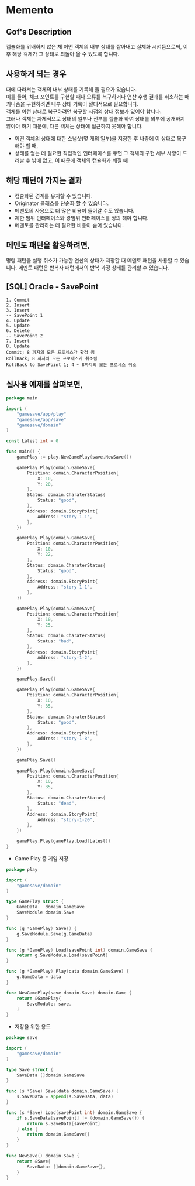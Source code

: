 # Memento 

## Gof's Description 

캡슐화를 위배하지 않은 채 어떤 객체의 내부 상태를 잡아내고 실체화 시켜둠으로써, 이후 해당 객체가 그 상태로 되돌아 올 수 있도록 합니다.

## 사용하게 되는 경우 

때에 따라서는 객체의 내부 상태를 기록해 둘 필요가 있습니다.   
예를 들어, 체크 포인트를 구현할 때나 오류를 복구하거나 연산 수행 결과를 취소하는 매커니즘을 구현하려면 내부 상태 기록이 절대적으로 필요합니다.   
객체를 이전 상태로 복구하려면 복구할 시점의 상태 정보가 있어야 합니다.   
그러나 객체는 자체적으로 상태의 일부나 전부를 캡슐화 하여 상태를 외부에 공개하지 않아야 하기 때문에, 다른 객체는 상태에 접근하지 못해야 합니다.

- 어떤 객체의 상태에 대한 스냅샷(몇 개의 일부)을 저장한 후 나중에 이 상태로 복구 해야 할 때,
- 상태를 얻는 데 필요한 직접적인 인터페이스를 두면 그 객체의 구현 세부 사항이 드러날 수 밖에 없고, 이 때문에 객체의 캡슐화가 깨질 때

## 해당 패턴이 가지는 결과 

- 캡슐화된 경계를 유지할 수 있습니다.
- Originator 클래스를 단순화 할 수 있습니다.
- 메멘토의 사용으로 더 많은 비용이 들어갈 수도 있습니다.
- 제한 범위 인터페이스와 광범위 인터페이스를 정의 해야 합니다.
- 메멘토를 관리하는 데 필요한 비용이 숨어 있습니다.

## 메멘토 패턴을 활용하려면, 

명령 패턴을 실행 취소가 가능한 연산의 상태가 저장할 때 메멘토 패턴을 사용할 수 있습니다. 메멘토 패턴은 반복자 패턴에서의 반복 과정 상태를 관리할 수 있습니다.

## [SQL] Oracle - SavePoint 

```
1. Commit 
2. Insert 
3. Insert 
-- SavePoint 1 
4. Update 
5. Update 
6. Delete 
-- SavePoint 2
7. Insert 
8. Update 
Commit; 8 까지의 모든 프로세스가 확정 됨 
RollBack; 8 까지의 모든 프로세스가 취소됨 
RollBack to SavePoint 1; 4 ~ 8까지의 모든 프로세스 취소 
```

## 실사용 예제를 살펴보면, 

```go 
package main

import (
	"gamesave/app/play"
	"gamesave/app/save"
	"gamesave/domain"
)

const Latest int = 0

func main() {
	gamePlay := play.NewGamePlay(save.NewSave())

	gamePlay.Play(domain.GameSave{
		Position: domain.CharacterPosition{
			X: 10,
			Y: 20,
		},
		Status: domain.CharaterStatus{
			Status: "good",
		},
		Address: domain.StoryPoint{
			Address: "story-1-1",
		},
	})

	gamePlay.Play(domain.GameSave{
		Position: domain.CharacterPosition{
			X: 10,
			Y: 22,
		},
		Status: domain.CharaterStatus{
			Status: "good",
		},
		Address: domain.StoryPoint{
			Address: "story-1-1",
		},
	})

	gamePlay.Play(domain.GameSave{
		Position: domain.CharacterPosition{
			X: 10,
			Y: 25,
		},
		Status: domain.CharaterStatus{
			Status: "bad",
		},
		Address: domain.StoryPoint{
			Address: "story-1-2",
		},
	})

	gamePlay.Save()

	gamePlay.Play(domain.GameSave{
		Position: domain.CharacterPosition{
			X: 10,
			Y: 35,
		},
		Status: domain.CharaterStatus{
			Status: "good",
		},
		Address: domain.StoryPoint{
			Address: "story-1-8",
		},
	})

	gamePlay.Save()

	gamePlay.Play(domain.GameSave{
		Position: domain.CharacterPosition{
			X: 10,
			Y: 35,
		},
		Status: domain.CharaterStatus{
			Status: "dead",
		},
		Address: domain.StoryPoint{
			Address: "story-1-20",
		},
	})

	gamePlay.Play(gamePlay.Load(Latest))
}
```

- Game Play 중 게임 저장 

```go 
package play

import (
	"gamesave/domain"
)

type GamePlay struct {
	GameData   domain.GameSave
	SaveModule domain.Save
}

func (g *GamePlay) Save() {
	g.SaveModule.Save(g.GameData)
}

func (g *GamePlay) Load(savePoint int) domain.GameSave {
	return g.SaveModule.Load(savePoint)
}

func (g *GamePlay) Play(data domain.GameSave) {
	g.GameData = data
}

func NewGamePlay(save domain.Save) domain.Game {
	return &GamePlay{
		SaveModule: save,
	}
}
```

- 저장을 위한 용도 

```go 
package save

import (
	"gamesave/domain"
)

type Save struct {
	SaveData []domain.GameSave
}

func (s *Save) Save(data domain.GameSave) {
	s.SaveData = append(s.SaveData, data)
}

func (s *Save) Load(savePoint int) domain.GameSave {
	if s.SaveData[savePoint] != (domain.GameSave{}) {
		return s.SaveData[savePoint]
	} else {
		return domain.GameSave{}
	}
}

func NewSave() domain.Save {
	return &Save{
		SaveData: []domain.GameSave{},
	}
}
```